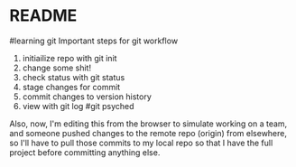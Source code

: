 # README #
#learning git
Important steps for git workflow
1. initiailize repo with git init
2. change some shit!
3. check status with git status
4. stage changes for commit
5. commit changes to version history
6. view with git log
#git psyched

Also, now, I'm editing this from the browser to simulate working on a team, and someone pushed changes to the remote repo (origin) from elsewhere, so I'll have to pull those commits to my local repo so that I have the full project before committing anything else.
